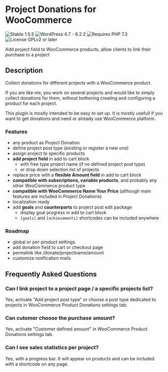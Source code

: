 # Project Donations for WooCommerce

![Stable 1.5.5](https://badgen.net/badge/Stable/1.5.5/00aa00)
![WordPress 4.7 - 6.2.2](https://badgen.net/badge/WordPress/4.7%20-%206.2.2/3858e9)
![Requires PHP 7.3](https://badgen.net/badge/PHP/7.3/7884bf)
![License GPLv2 or later](https://badgen.net/badge/License/GPLv2%20or%20later/aa0000)

Add project field to WooCommerce products, allow clients to link their purchase to a project

## Description

Collect donations for different projects with a WooCommerce product.

If you are like me, you work on several projects and would like to simply collect donations for them, without bothering creating and configuring a product for each project.

This plugin is mostly intended to be easy to set up. It is mostly usefull if you want to get donations and need or already use WooCommerce platform.

### Features

- any product as Project Donation
- define project post type (existing or register a new one)
- assign project to specific products
- **add project field** in add to cart block
  - with free type project name (if no defined project post type)
  - or drop down selection list of projects
- replace price with a **flexible Amount field** in add to cart block
- **compatible with subscriptions, variable products**, and probably any other WooCommerce product type
- **compatible with WooCommerce Name Your Price** (although main features are included in Project Donations)
- localization ready
- add **goals** and **counterparts** to project post edit package
  - display goal progress in add to cart block
  - `[goals]` and `[achievements]` shortcodes can be included anywhere


### Roadmap

- global or per-product settings
- add donation field to cart or checkout page
- permalink like /donate/projectname/amount
- customize notification mails

## Frequently Asked Questions

### Can I link project to a project page / a specific projects list?

Yes, activate "Add project post type" or choose a post type dedicated to projects in WooCommerce Product Donations settings tab.

### Can cutomer choose the purchase amount?

Yes, activate "Customer defined amount" in WooCommerce Product Donations settings tab.

### Can I see sales statistics per project?

Yes, with a progress bar. It will appear on products and can be included with a shortcode on any page.

